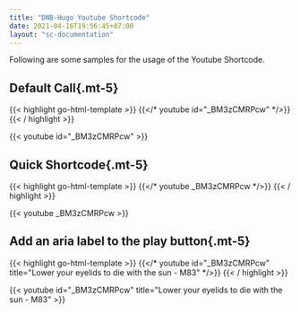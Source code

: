 ```yaml
---
title: "DNB-Hugo Youtube Shortcode"
date: 2021-04-16T19:56:45+07:00
layout: "sc-documentation"
---
```


Following are some samples for the usage of the Youtube Shortcode.

## Default Call{.mt-5}

{{< highlight go-html-template >}}
{{</* youtube 
        id="_BM3zCMRPcw" 
*/>}}
{{< / highlight >}}

{{< youtube id="_BM3zCMRPcw" >}}

## Quick Shortcode{.mt-5}

{{< highlight go-html-template >}}
{{</* youtube 
        _BM3zCMRPcw 
*/>}}
{{< / highlight >}}

{{< youtube _BM3zCMRPcw >}}

## Add an aria label to the play button{.mt-5}

{{< highlight go-html-template >}}
{{</* youtube 
        id="_BM3zCMRPcw" 
        title="Lower your eyelids to die with the sun - M83" 
*/>}}
{{< / highlight >}}

{{< youtube id="_BM3zCMRPcw" title="Lower your eyelids to die with the sun - M83" >}}

